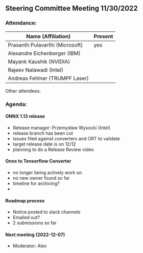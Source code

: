 ## Steering Committee Meeting 11/30/2022

### Attendance:

| Name (Affiliation)              | Present  |
| ------------------------------- | -------- |
| Prasanth Pulavarthi (Microsoft) | yes   |
| Alexandre Eichenberger (IBM)    |    |
| Mayank Kaushik (NVIDIA)         |    |
| Rajeev Nalawadi (Intel)         |    |
| Andreas Fehlner (TRUMPF Laser)  |    |

Other attendees: 

### Agenda:
  
  #### ONNX 1.13 release
  - Release manager: Przemysław Wysocki (Intel)
  - release branch has been cut
  - issues filed against converters and ORT to validate
  - target release date is on 12/12
  - planning to do a Release Review video

  #### Onnx to Tensorflow Converter
  - no longer being actively work on
  - no new owner found so far
  - timeline for archiving?
  -
  #### Roadmap process
  - Notice posted to slack channels
  - Emailed out?
  - 2 submissions so far
  
  
  #### Next meeting (2022-12-07)
  - Moderator: Alex
